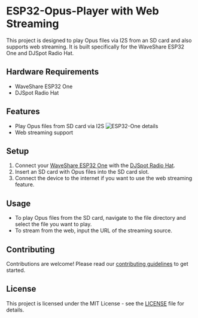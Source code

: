# ESP32-Opus-Player with Web Streaming

This project is designed to play Opus files via I2S from an SD card and also supports web streaming. It is built specifically for the WaveShare ESP32 One and DJSpot Radio Hat.

## Hardware Requirements

- WaveShare ESP32 One
- DJSpot Radio Hat

## Features

- Play Opus files from SD card via I2S
  ![ESP32-One details](https://www.waveshare.com/wiki/File:ESP32-One-details-inter.jpg)
- Web streaming support

## Setup

1. Connect your [WaveShare ESP32 One](https://www.waveshare.com/wiki/ESP32_One) with the [DJSpot Radio Hat](https://www.qrz.com/db/BV5DJ).
2. Insert an SD card with Opus files into the SD card slot.
3. Connect the device to the internet if you want to use the web streaming feature.

## Usage

- To play Opus files from the SD card, navigate to the file directory and select the file you want to play.
- To stream from the web, input the URL of the streaming source.

## Contributing

Contributions are welcome! Please read our [contributing guidelines](CONTRIBUTING.md) to get started.

## License

This project is licensed under the MIT License - see the [LICENSE](LICENSE.md) file for details.
